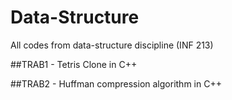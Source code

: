 # Data-Structure
All codes from data-structure discipline (INF 213)

##TRAB1 - Tetris Clone in C++

##TRAB2 - Huffman compression algorithm in C++
